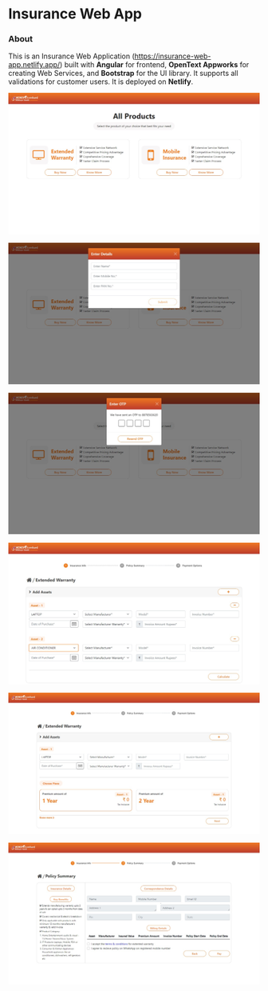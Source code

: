 # Insurance Web App

### About

This is an Insurance Web Application (https://insurance-web-app.netlify.app/)  built with __Angular__ for frontend,
__OpenText Appworks__ for creating  Web Services, and __Bootstrap__ for the UI library. It supports all validations for customer users. It is deployed on __Netlify__.



![#1](./src/assets/ss/1.jpeg)



![#2](./src/assets/ss/2.jpeg)



![#3](./src/assets/ss/3.jpeg)



![#4](./src/assets/ss/4.jpeg)



![#5](./src/assets/ss/5.jpeg)



![#6](./src/assets/ss/6.jpeg)


